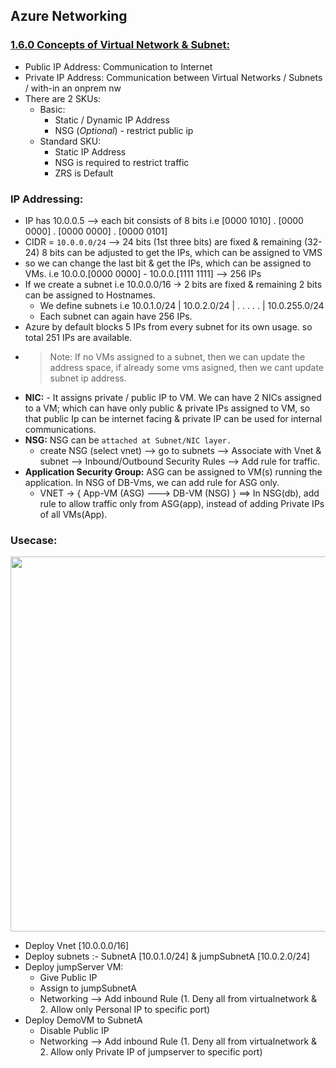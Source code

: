 ## Azure Networking

### [1.6.0 Concepts of Virtual Network & Subnet:](https://github.com/hmsvigle/Azure/tree/Az-303-My-Notes-V2/AZ-303/Edureka/Day-02#azure-virtual-network-azure-vn)
  * Public IP Address: Communication to Internet
  * Private IP Address: Communication between Virtual Networks / Subnets / with-in an onprem nw
  * There are 2 SKUs: 
    * Basic: 
      * Static / Dynamic IP Address
      * NSG (*Optional*) - restrict public ip
    * Standard SKU: 
      *  Static IP Address
      *  NSG is required to restrict traffic
      *  ZRS is Default

### IP Addressing:
  * IP has 10.0.0.5 --> each bit consists of 8 bits i.e [0000 1010] . [0000 0000] . [0000 0000] . [0000 0101] 
  * CIDR = `10.0.0.0/24` --> 24 bits (1st three bits) are fixed & remaining (32-24) 8 bits can be adjusted to get the IPs, which can be assigned to VMS
  * so we can change the last bit & get the IPs, which can be assigned to VMs. i.e 10.0.0.[0000 0000] - 10.0.0.[1111 1111] --> 256 IPs 
  * If we create a subnet i.e 10.0.0.0/16 -> 2 bits are fixed & remaining 2 bits can be assigned to Hostnames. 
    * We define subnets i.e 10.0.1.0/24  | 10.0.2.0/24  | . . . . . | 10.0.255.0/24
    * Each subnet can again have 256 IPs.
  * Azure by default blocks 5 IPs from every subnet for its own usage. so total 251 IPs are available.
  * > Note: If no VMs assigned to a subnet, then we can update the address space, if already some vms asigned, then we cant update subnet ip address.
  * **NIC:** - It assigns private / public IP to VM. We can have 2 NICs assigned to a VM; which can have only public & private IPs assigned to VM, so that public Ip can be internet facing & private IP can be used for internal communications.
  * **NSG:** NSG can be `attached at Subnet/NIC layer.` 
    * create NSG (select vnet) --> go to subnets --> Associate with Vnet & subnet --> Inbound/Outbound Security Rules --> Add rule for traffic.
  * **Application Security Group:** ASG can be assigned to VM(s) running the application. In NSG of DB-Vms, we can add rule for ASG only.
    * VNET -> { App-VM (ASG) ---> DB-VM (NSG) } ==> In NSG(db), add rule to allow traffic only from ASG(app), instead of adding Private IPs of all VMs(App). 

### Usecase:

<img src="https://user-images.githubusercontent.com/24938159/118947772-4aab8900-b975-11eb-9edd-da69545f81ad.png" width="600">

* Deploy Vnet [10.0.0.0/16]
* Deploy subnets :- SubnetA [10.0.1.0/24] &  jumpSubnetA [10.0.2.0/24]
* Deploy jumpServer VM:
  * Give Public IP
  * Assign to jumpSubnetA
  * Networking --> Add inbound Rule (1. Deny all from virtualnetwork & 2. Allow only Personal IP to specific port)
* Deploy DemoVM to SubnetA
  * Disable Public IP
  * Networking --> Add inbound Rule (1. Deny all from virtualnetwork & 2. Allow only Private IP of jumpserver to specific port)
     
